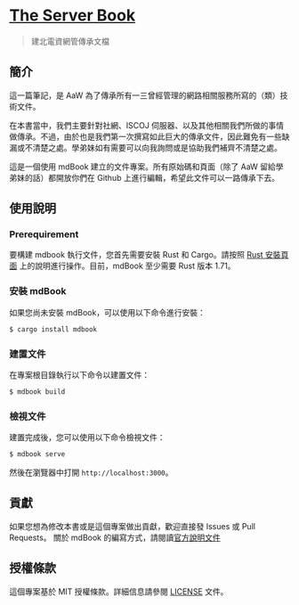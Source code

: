 # [The Server Book](https:/serverbook.ckefgisc.org/)
> 建北電資網管傳承文檔


## 簡介
這一篇筆記，是 AaW 為了傳承所有一三曾經管理的網路相關服務所寫的（類）技術文件。

在本書當中，我們主要針對社網、ISCOJ 伺服器、以及其他相關我們所做的事情做傳承。不過，由於也是我們第一次撰寫如此巨大的傳承文件，因此難免有一些缺漏或不清楚之處。學弟妹如有需要可以向我詢問或是協助我們補齊不清楚之處。

這是一個使用 mdBook 建立的文件專案。所有原始碼和頁面（除了 AaW 留給學弟妹的話）都開放你們在 Github 上進行編輯，希望此文件可以一路傳承下去。

## 使用說明
### Prerequirement
要構建 mdbook 執行文件，您首先需要安裝 Rust 和 Cargo。請按照 [Rust 安裝頁面](https://www.rust-lang.org/tools/install) 上的說明進行操作。目前，mdBook 至少需要 Rust 版本 1.71。

### 安裝 mdBook
如果您尚未安裝 mdBook，可以使用以下命令進行安裝：

```bash
$ cargo install mdbook
```

### 建置文件

在專案根目錄執行以下命令以建置文件：

```bash
$ mdbook build
```

### 檢視文件

建置完成後，您可以使用以下命令檢視文件：

```bash
$ mdbook serve
```

然後在瀏覽器中打開 `http://localhost:3000`。

## 貢獻

如果您想為修改本書或是這個專案做出貢獻，歡迎直接發 Issues 或 Pull Requests。
關於 mdBook 的編寫方式，請閱讀[官方說明文件](https://rust-lang.github.io/mdBook/index.html)

## 授權條款

這個專案基於 MIT 授權條款。詳細信息請參閱 [LICENSE](LICENSE) 文件。
